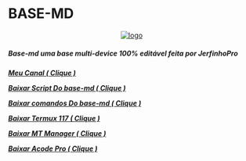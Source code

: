 # BASE-MD

<p align="center">
<a href="https://ibb.co/hsVVn7Z"><img src="https://telegra.ph/file/364646f2ec7f875ad9d44.jpg" alt="logo" border="0"></a>

<h5>
Base-md uma base multi-device 100% editável
feita por JerfinhoPro
</h5>
<h5>

[Meu Canal ( Clique )](https://youtube.com/channel/UC6Nvd3QgM0j1_ebNF4OC84g)
           
[Baixar Script Do base-md ( Clique )](https://www.mediafire.com/download/lq9ffq4jnmh5xl8)

[Baixar comandos Do base-md ( Clique )](https://www.mediafire.com/download/qqos1k7wve3wm7p)

[Baixar Termux 117 ( Clique )](https://www.mediafire.com/download/cp2pfgs8w5rgpl7)

[Baixar MT Manager ( Clique )](https://www.mediafire.com/file/0vm0v0qcfvjq2u6/MT+Manager_2.10.4-beta.apk/file)

[Baixar Acode Pro ( Clique )](https://www.mediafire.com/file/39o3dijk4tqyk2f/Acode_base.apk/file)

</h5>
